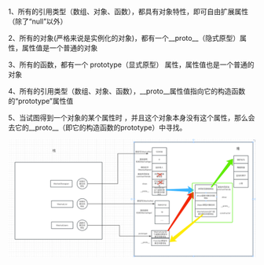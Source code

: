 1、所有的引用类型（数组、对象、函数），都具有对象特性，即可自由扩展属性（除了“null”以外）

2、所有的对象(严格来说是实例化的对象)，都有一个__proto__（隐式原型）属性，属性值是一个普通的对象

3、所有的函数，都有一个 prototype（显式原型） 属性，属性值也是一个普通的对象

4、所有的引用类型（数组、对象、函数），__proto__属性值指向它的构造函数的“prototype”属性值

5、当试图得到一个对象的某个属性时 ，并且这个对象本身没有这个属性，那么会去它的__proto__（即它的构造函数的prototype）中寻找。



![img.png](img.png)
